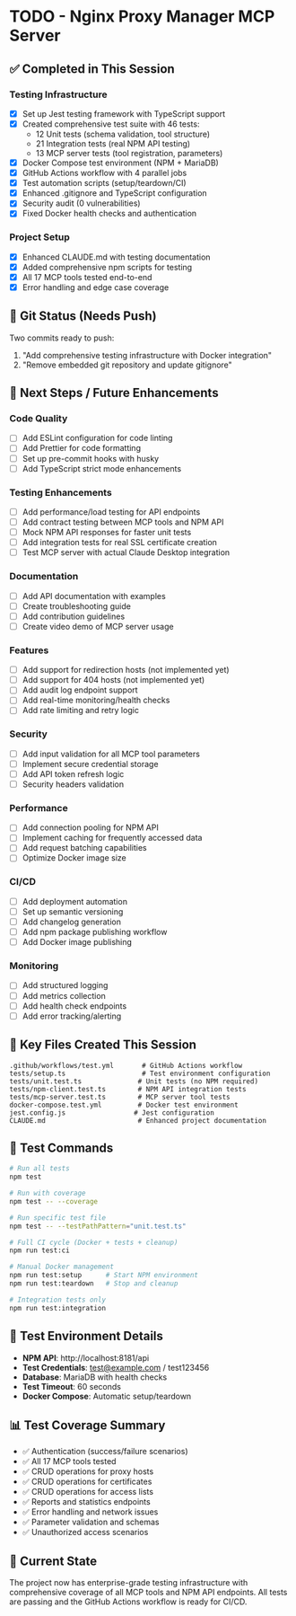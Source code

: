# TODO - Nginx Proxy Manager MCP Server

## ✅ Completed in This Session

### Testing Infrastructure
- [x] Set up Jest testing framework with TypeScript support
- [x] Created comprehensive test suite with 46 tests:
  - 12 Unit tests (schema validation, tool structure)
  - 21 Integration tests (real NPM API testing)
  - 13 MCP server tests (tool registration, parameters)
- [x] Docker Compose test environment (NPM + MariaDB)
- [x] GitHub Actions workflow with 4 parallel jobs
- [x] Test automation scripts (setup/teardown/CI)
- [x] Enhanced .gitignore and TypeScript configuration
- [x] Security audit (0 vulnerabilities)
- [x] Fixed Docker health checks and authentication

### Project Setup
- [x] Enhanced CLAUDE.md with testing documentation
- [x] Added comprehensive npm scripts for testing
- [x] All 17 MCP tools tested end-to-end
- [x] Error handling and edge case coverage

## 🔄 Git Status (Needs Push)
Two commits ready to push:
1. "Add comprehensive testing infrastructure with Docker integration"
2. "Remove embedded git repository and update gitignore"

## 🚀 Next Steps / Future Enhancements

### Code Quality
- [ ] Add ESLint configuration for code linting
- [ ] Add Prettier for code formatting
- [ ] Set up pre-commit hooks with husky
- [ ] Add TypeScript strict mode enhancements

### Testing Enhancements
- [ ] Add performance/load testing for API endpoints
- [ ] Add contract testing between MCP tools and NPM API
- [ ] Mock NPM API responses for faster unit tests
- [ ] Add integration tests for real SSL certificate creation
- [ ] Test MCP server with actual Claude Desktop integration

### Documentation
- [ ] Add API documentation with examples
- [ ] Create troubleshooting guide
- [ ] Add contribution guidelines
- [ ] Create video demo of MCP server usage

### Features
- [ ] Add support for redirection hosts (not implemented yet)
- [ ] Add support for 404 hosts (not implemented yet)
- [ ] Add audit log endpoint support
- [ ] Add real-time monitoring/health checks
- [ ] Add rate limiting and retry logic

### Security
- [ ] Add input validation for all MCP tool parameters
- [ ] Implement secure credential storage
- [ ] Add API token refresh logic
- [ ] Security headers validation

### Performance
- [ ] Add connection pooling for NPM API
- [ ] Implement caching for frequently accessed data
- [ ] Add request batching capabilities
- [ ] Optimize Docker image size

### CI/CD
- [ ] Add deployment automation
- [ ] Set up semantic versioning
- [ ] Add changelog generation
- [ ] Add npm package publishing workflow
- [ ] Add Docker image publishing

### Monitoring
- [ ] Add structured logging
- [ ] Add metrics collection
- [ ] Add health check endpoints
- [ ] Add error tracking/alerting

## 📁 Key Files Created This Session

```
.github/workflows/test.yml       # GitHub Actions workflow
tests/setup.ts                   # Test environment configuration
tests/unit.test.ts              # Unit tests (no NPM required)
tests/npm-client.test.ts        # NPM API integration tests
tests/mcp-server.test.ts        # MCP server tool tests
docker-compose.test.yml         # Docker test environment
jest.config.js                 # Jest configuration
CLAUDE.md                       # Enhanced project documentation
```

## 🧪 Test Commands

```bash
# Run all tests
npm test

# Run with coverage
npm test -- --coverage

# Run specific test file
npm test -- --testPathPattern="unit.test.ts"

# Full CI cycle (Docker + tests + cleanup)
npm run test:ci

# Manual Docker management
npm run test:setup      # Start NPM environment
npm run test:teardown   # Stop and cleanup

# Integration tests only
npm run test:integration
```

## 🔧 Test Environment Details

- **NPM API**: http://localhost:8181/api
- **Test Credentials**: test@example.com / test123456
- **Database**: MariaDB with health checks
- **Test Timeout**: 60 seconds
- **Docker Compose**: Automatic setup/teardown

## 📊 Test Coverage Summary

- ✅ Authentication (success/failure scenarios)
- ✅ All 17 MCP tools tested
- ✅ CRUD operations for proxy hosts
- ✅ CRUD operations for certificates  
- ✅ CRUD operations for access lists
- ✅ Reports and statistics endpoints
- ✅ Error handling and network issues
- ✅ Parameter validation and schemas
- ✅ Unauthorized access scenarios

## 🎯 Current State
The project now has enterprise-grade testing infrastructure with comprehensive coverage of all MCP tools and NPM API endpoints. All tests are passing and the GitHub Actions workflow is ready for CI/CD.